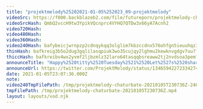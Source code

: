 ```yaml
---
title: "projektmelody%25202021-01-05%252023_09-projektmelody"
videoSrc: https://f000.backblazeb2.com/file/futureporn/projektmelody-chaturbate-2021-01-05.mp4
videoSrcHash: QmbQ2vccH9tw3YpikVQcnprc4VYHQ7QTDw3x66yA7Acnh2
video720Hash: 
video480Hash: 
video360Hash: 
video240Hash: bafybeicjwrnpzp2cdnqykqq3olglim7kbzccdnx576ohfgn5ieuuhqz3jy?filename=projektmelody-chaturbate-20210105T230736Z-240p.mp4
thinHash: bafkreig3b5o2dug3gqlilasqpiuk3wo35cujqy2lghmu2kewknvgdgv7uu?filename=20210105T230736Z_thin.jpg
thiccHash: bafkreibv4wx2yvmf2ljbzmlz32laro64tasqqbsreaww2tj2nvdsoa3pem?filename=20210105T230736Z_thicc.jpg
announceTitle: "Happy%2520titty%2520Tuesday%2521%2520Let%2527s%2520share%2520some%2520laughs%2520and%2520vibes.%2520I%2527m%2520on%2520CB"
announceUrl: https://twitter.com/ProjektMelody/status/1346594227233427459
date: 2021-01-05T23:07:36.000Z
note: 
video240TmpFilePath: /tmp/projektmelody-chaturbate-20210105T230736Z-240p.mp4
tmpFilePath: /tmp/projektmelody-chaturbate-20210105T230736Z.mp4
layout: layouts/vod.njk
---
```

